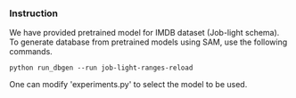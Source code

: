### Instruction
We have provided pretrained model for IMDB dataset (Job-light schema). To generate database from pretrained models using SAM, use the following commands.
```
python run_dbgen --run job-light-ranges-reload 
```

One can modify 'experiments.py' to select the model to be used.
